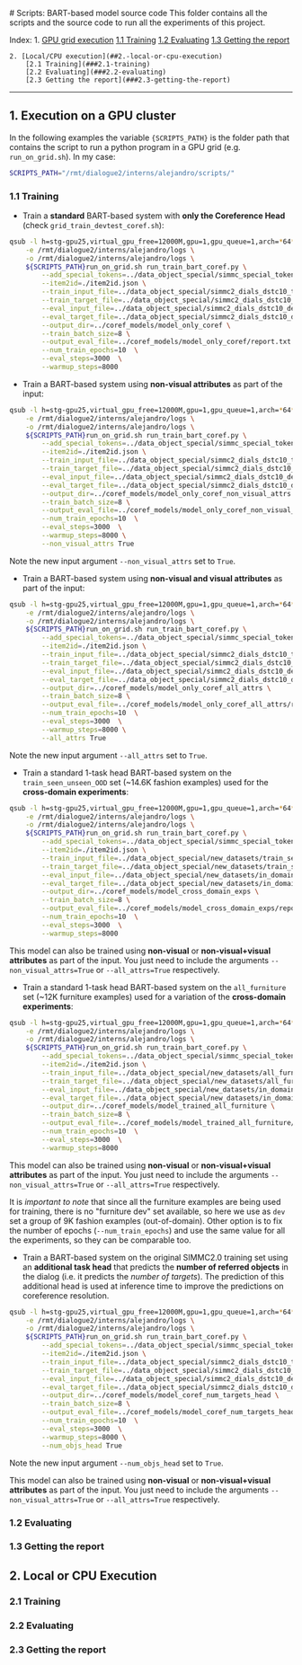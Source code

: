 # Scripts: BART-based model source code
This folder contains all the scripts and the source code to run all the experiments of this project.

Index:
    1. [GPU grid execution](##1.-execution-on-a-gpu-cluster)
        [1.1 Training](###1.1-training)
        [1.2 Evaluating](###1.2-evaluating)
        [1.3 Getting the report](###1.3-getting-the-report)

    2. [Local/CPU execution](##2.-local-or-cpu-execution)
        [2.1 Training](###2.1-training)
        [2.2 Evaluating](###2.2-evaluating)
        [2.3 Getting the report](###2.3-getting-the-report)

------------------------------------

## 1. Execution on a GPU cluster
In the following examples the variable `{SCRIPTS_PATH}` is the folder path that contains the script to run a python program in a GPU grid (e.g. `run_on_grid.sh`). In my case:
```bash
SCRIPTS_PATH="/rmt/dialogue2/interns/alejandro/scripts/"
```

### 1.1 Training

- Train a **standard** BART-based system with **only the Coreference Head** (check `grid_train_devtest_coref.sh`):
```bash
qsub -l h=stg-gpu25,virtual_gpu_free=12000M,gpu=1,gpu_queue=1,arch=*64*,test=*,centos=1,gpu_installed=1 \
    -e /rmt/dialogue2/interns/alejandro/logs \
    -o /rmt/dialogue2/interns/alejandro/logs \
    ${SCRIPTS_PATH}run_on_grid.sh run_train_bart_coref.py \
        --add_special_tokens=../data_object_special/simmc_special_tokens.json \
        --item2id=./item2id.json \
        --train_input_file=../data_object_special/simmc2_dials_dstc10_train_predict.txt \
        --train_target_file=../data_object_special/simmc2_dials_dstc10_train_target.txt  \
        --eval_input_file=../data_object_special/simmc2_dials_dstc10_devtest_predict.txt \
        --eval_target_file=../data_object_special/simmc2_dials_dstc10_devtest_target.txt \
        --output_dir=../coref_models/model_only_coref \
        --train_batch_size=8 \
        --output_eval_file=../coref_models/model_only_coref/report.txt \
        --num_train_epochs=10  \
        --eval_steps=3000  \
        --warmup_steps=8000
```

- Train a BART-based system using **non-visual attributes** as part of the input:
```bash
qsub -l h=stg-gpu25,virtual_gpu_free=12000M,gpu=1,gpu_queue=1,arch=*64*,test=*,centos=1,gpu_installed=1 \
    -e /rmt/dialogue2/interns/alejandro/logs \
    -o /rmt/dialogue2/interns/alejandro/logs \
    ${SCRIPTS_PATH}run_on_grid.sh run_train_bart_coref.py \
        --add_special_tokens=../data_object_special/simmc_special_tokens.json \
        --item2id=./item2id.json \
        --train_input_file=../data_object_special/simmc2_dials_dstc10_train_predict.txt \
        --train_target_file=../data_object_special/simmc2_dials_dstc10_train_target.txt  \
        --eval_input_file=../data_object_special/simmc2_dials_dstc10_devtest_predict.txt \
        --eval_target_file=../data_object_special/simmc2_dials_dstc10_devtest_target.txt \
        --output_dir=../coref_models/model_only_coref_non_visual_attrs \
        --train_batch_size=8 \
        --output_eval_file=../coref_models/model_only_coref_non_visual_attrs/report.txt \
        --num_train_epochs=10  \
        --eval_steps=3000  \
        --warmup_steps=8000 \
        --non_visual_attrs True
```
Note the new input argument `--non_visual_attrs` set to `True`.

- Train a BART-based system using **non-visual and visual attributes** as part of the input:
```bash
qsub -l h=stg-gpu25,virtual_gpu_free=12000M,gpu=1,gpu_queue=1,arch=*64*,test=*,centos=1,gpu_installed=1 \
    -e /rmt/dialogue2/interns/alejandro/logs \
    -o /rmt/dialogue2/interns/alejandro/logs \
    ${SCRIPTS_PATH}run_on_grid.sh run_train_bart_coref.py \
        --add_special_tokens=../data_object_special/simmc_special_tokens.json \
        --item2id=./item2id.json \
        --train_input_file=../data_object_special/simmc2_dials_dstc10_train_predict.txt \
        --train_target_file=../data_object_special/simmc2_dials_dstc10_train_target.txt  \
        --eval_input_file=../data_object_special/simmc2_dials_dstc10_devtest_predict.txt \
        --eval_target_file=../data_object_special/simmc2_dials_dstc10_devtest_target.txt \
        --output_dir=../coref_models/model_only_coref_all_attrs \
        --train_batch_size=8 \
        --output_eval_file=../coref_models/model_only_coref_all_attrs/report.txt \
        --num_train_epochs=10  \
        --eval_steps=3000  \
        --warmup_steps=8000 \
        --all_attrs True
```
Note the new input argument `--all_attrs` set to `True`.

- Train a standard 1-task head BART-based system on the `train_seen_unseen_OOD` set (~14.6K fashion examples) used for the **cross-domain experiments**:
```bash
qsub -l h=stg-gpu25,virtual_gpu_free=12000M,gpu=1,gpu_queue=1,arch=*64*,test=*,centos=1,gpu_installed=1 \
    -e /rmt/dialogue2/interns/alejandro/logs \
    -o /rmt/dialogue2/interns/alejandro/logs \
    ${SCRIPTS_PATH}run_on_grid.sh run_train_bart_coref.py \
        --add_special_tokens=../data_object_special/simmc_special_tokens.json \
        --item2id=./item2id.json \
        --train_input_file=../data_object_special/new_datasets/train_seen_unseen_OOD_predict.txt \
        --train_target_file=../data_object_special/new_datasets/train_seen_unseen_OOD_target.txt  \
        --eval_input_file=../data_object_special/new_datasets/in_domain_predict.txt \
        --eval_target_file=../data_object_special/new_datasets/in_domain_target.txt \
        --output_dir=../coref_models/model_cross_domain_exps \
        --train_batch_size=8 \
        --output_eval_file=../coref_models/model_cross_domain_exps/report.txt \
        --num_train_epochs=10  \
        --eval_steps=3000  \
        --warmup_steps=8000
```
This model can also be trained using **non-visual** or **non-visual+visual attributes** as part of the input. You just need to include the arguments `--non_visual_attrs=True` or `--all_attrs=True` respectively.

- Train a standard 1-task head BART-based system on the `all_furniture` set (~12K furniture examples) used for a variation of the **cross-domain experiments**:
```bash
qsub -l h=stg-gpu25,virtual_gpu_free=12000M,gpu=1,gpu_queue=1,arch=*64*,test=*,centos=1,gpu_installed=1 \
    -e /rmt/dialogue2/interns/alejandro/logs \
    -o /rmt/dialogue2/interns/alejandro/logs \
    ${SCRIPTS_PATH}run_on_grid.sh run_train_bart_coref.py \
        --add_special_tokens=../data_object_special/simmc_special_tokens.json \
        --item2id=./item2id.json \
        --train_input_file=../data_object_special/new_datasets/all_furniture_predict.txt \
        --train_target_file=../data_object_special/new_datasets/all_furniture_target.txt  \
        --eval_input_file=../data_object_special/new_datasets/in_domain_predict.txt \
        --eval_target_file=../data_object_special/new_datasets/in_domain_target.txt \
        --output_dir=../coref_models/model_trained_all_furniture \
        --train_batch_size=8 \
        --output_eval_file=../coref_models/model_trained_all_furniture/report.txt \
        --num_train_epochs=10  \
        --eval_steps=3000  \
        --warmup_steps=8000
```
This model can also be trained using **non-visual** or **non-visual+visual attributes** as part of the input. You just need to include the arguments `--non_visual_attrs=True` or `--all_attrs=True` respectively.

It is *important to note* that since all the furniture examples are being used for training, there is no "furniture dev" set available, so here we use as `dev` set a group of 9K fashion examples (out-of-domain). Other option is to fix the number of epochs (`--num_train_epochs`) and use the same value for all the experiments, so they can be comparable too.

- Train a BART-based system on the original SIMMC2.0 training set using an **additional task head** that predicts the **number of referred objects** in the dialog (i.e. it predicts the *number of targets*). The prediction of this additional head is used at inference time to improve the predictions on coreference resolution.
```bash
qsub -l h=stg-gpu25,virtual_gpu_free=12000M,gpu=1,gpu_queue=1,arch=*64*,test=*,centos=1,gpu_installed=1 \
    -e /rmt/dialogue2/interns/alejandro/logs \
    -o /rmt/dialogue2/interns/alejandro/logs \
    ${SCRIPTS_PATH}run_on_grid.sh run_train_bart_coref.py \
        --add_special_tokens=../data_object_special/simmc_special_tokens.json \
        --item2id=./item2id.json \
        --train_input_file=../data_object_special/simmc2_dials_dstc10_train_predict.txt \
        --train_target_file=../data_object_special/simmc2_dials_dstc10_train_target.txt  \
        --eval_input_file=../data_object_special/simmc2_dials_dstc10_devtest_predict.txt \
        --eval_target_file=../data_object_special/simmc2_dials_dstc10_devtest_target.txt \
        --output_dir=../coref_models/model_coref_num_targets_head \
        --train_batch_size=8 \
        --output_eval_file=../coref_models/model_coref_num_targets_head/report.txt \
        --num_train_epochs=10  \
        --eval_steps=3000  \
        --warmup_steps=8000 \
        --num_objs_head True
```
Note the new input argument `--num_objs_head` set to `True`.

This model can also be trained using **non-visual** or **non-visual+visual attributes** as part of the input. You just need to include the arguments `--non_visual_attrs=True` or `--all_attrs=True` respectively.

### 1.2 Evaluating

### 1.3 Getting the report




## 2. Local or CPU Execution


### 2.1 Training

### 2.2 Evaluating

### 2.3 Getting the report